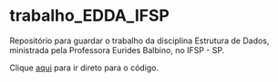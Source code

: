 # trabalho_EDDA_IFSP
Repositório para guardar o trabalho da disciplina Estrutura de Dados, ministrada pela Professora Eurides Balbino, no IFSP - SP.

Clique [aqui](https://github.com/BizerraGuU/trabalho_EDDA_IFSP/blob/main/EdDa/Departamento%20Judiciario%20-%20C/PROJETO_JUDICIARIO%20-%20FINALIZADO.c) para ir direto para o código.
